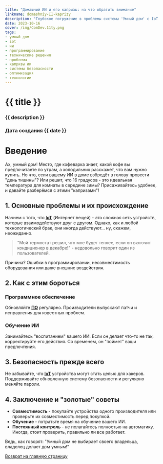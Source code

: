 ```yaml
---
title: "Домашний ИИ и его капризы: на что обратить внимание"
linkname: domashniy-II-kaprizy
description: "Глубокое погружение в проблемы системы 'Умный дом' с IoT и ИИ"
date: 2023-10-16
cover: /img/ComDev.11ty.png
tags: 
- умный дом
- iot
- ии
- программирование
- технические решения
- проблемы
- капризы ии
- системы безопасности
- оптимизация
- технологии
---
```


# {{ title }}
### {{ description }}
### Дата создания {{ date }}

# Введение

Ах, умный дом! Место, где кофеварка знает, какой кофе вы предпочитаете по утрам, а холодильник расскажет, что вам нужно купить. Но что, если вашему ИИ в доме взбредёт в голову провести "день тишины"? Или решит, что 16 градусов - это идеальная температура для комнаты в середине зимы? Присаживайтесь удобнее, и давайте разберёмся с этими "капризами"!

## 1. Основные проблемы и их происхождение

Начнем с того, что **[IoT](/)** (Интернет вещей) - это сложная сеть устройств, которые взаимодействуют друг с другом. Однако, как и любой технологический брак, они иногда действуют... ну, скажем, неожиданно.

> "Мой термостат решил, что мне будет теплее, если он включит кондиционер в декабре!" - недовольно говорит один из пользователей.

Причина? Ошибки в программировании, несовместимость оборудования или даже внешние воздействия.

## 2. Как с этим бороться

### Программное обеспечение

Обновляйте **[ПО](/)** регулярно. Производители выпускают патчи и исправления для известных проблем.

### Обучение ИИ

Занимайтесь "воспитанием" вашего ИИ. Если он делает что-то не так, корректируйте его действия. Со временем, он "поймет" ваши предпочтения.

## 3. Безопасность прежде всего

Не забывайте, что **[IoT](/)** устройства могут стать целью для хакеров. Поддерживайте обновленную систему безопасности и регулярно меняйте пароли.

## 4. Заключение и "золотые" советы

* **Совместимость** - покупайте устройства одного производителя или проверьте их совместимость перед покупкой.
* **Обучение** - потратьте время на обучение вашего ИИ.
* **Постоянный контроль** - не полагайтесь полностью на автоматику. Иногда, стоит проверить, правильно ли все работает.

Ведь, как говорят: "Умный дом не выбирает своего владельца, владелец делает дом умным!"

[Возврат на главную страницу](/)
